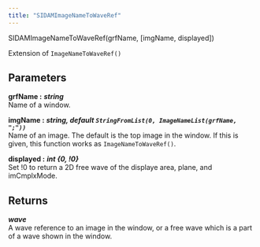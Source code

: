 ```yaml
---
title: "SIDAMImageNameToWaveRef"
---
```

<p class="function_definition">SIDAMImageNameToWaveRef(<span class="function_variables">grfName, [imgName, displayed]</span>)</p>

Extension of `ImageNameToWaveRef()`

## Parameters

**grfName :** ***string***  
Name of a window.

**imgName :** ***string, default `StringFromList(0, ImageNameList(grfName, ";"))`***  
Name of an image. The default is the top image in the window.
If this is given, this function works as `ImageNameToWaveRef()`. 

**displayed :** ***int {0, !0}***  
Set !0 to return a 2D free wave of the displaye area, plane, and imCmplxMode.

## Returns
***wave***  
A wave reference to an image in the window, or a free wave which is
a part of a wave shown in the window.
